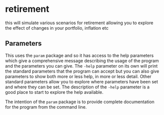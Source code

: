 <!-- Created by mkdoc DO NOT EDIT. -->

# retirement

this will simulate various scenarios for retirement allowing you to explore the
effect of changes in your portfolio, inflation etc



## Parameters

This uses the `param` package and so it has access to the help parameters
which give a comprehensive message describing the usage of the program and
the parameters you can give. The `-help` parameter on its own will print the
standard parameters that the program can accept but you can also give
parameters to show both more or less help, in more or less detail. Other
standard parameters allow you to explore where parameters have been set and
where they can be set. The description of the `-help` parameter is a good
place to start to explore the help available.

The intention of the `param` package is to provide complete documentation
for the program from the command line.
